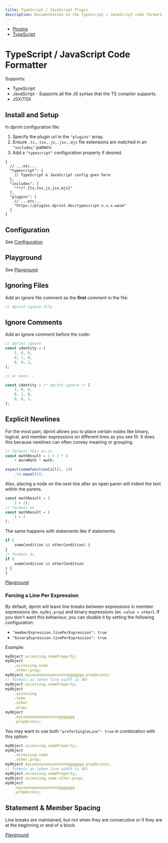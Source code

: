 ```yaml
---
title: TypeScript / JavaScript Plugin
description: Documentation on the TypeScript / JavaScript code formatting plugin for dprint.
---
```


<nav class="breadcrumb" aria-label="breadcrumbs">
  <ul>
    <li><a href="/plugins">Plugins</a></li>
    <li><a href="/plugins/typescript">TypeScript</a></li>
  </ul>
</nav>

# TypeScript / JavaScript Code Formatter

Supports:

- TypeScript
- JavaScript - Supports all the JS syntax that the TS compiler supports.
- JSX/TSX

## Install and Setup

In dprint configuration file:

1. Specify the plugin url in the `"plugins"` array.
2. Ensure `.ts,.tsx,.js,.jsx,.mjs` file extensions are matched in an `"includes"` pattern.
3. Add a `"typescript"` configuration property if desired.

```jsonc
{
  // ...etc...
  "typescript": {
    // TypeScript & JavaScript config goes here
  },
  "includes": [
    "**/*.{ts,tsx,js,jsx,mjs}"
  ],
  "plugins": [
    // ...etc...
    "https://plugins.dprint.dev/typescript-x.x.x.wasm"
  ]
}
```

## Configuration

See [Configuration](/plugins/typescript/config)

## Playground

See [Playground](https://dprint.dev/playground#language/typescript)

## Ignoring Files

Add an ignore file comment as the **first** comment in the file:

```ts
// dprint-ignore-file
```

## Ignore Comments

Add an ignore comment before the code:

```ts
// dprint-ignore
const identity = [
    1, 0, 0,
    0, 1, 0,
    0, 0, 1,
];

// or even...

const identity = /* dprint-ignore */ [
    1, 0, 0,
    0, 1, 0,
    0, 0, 1,
];
```

## Explicit Newlines

For the most part, dprint allows you to place certain nodes like binary, logical, and member expressions on different lines as you see fit. It does this because newlines can often convey meaning or grouping.

```ts
// formats this as-is
const mathResult = 1 + 2 * 6
    + moreMath * math;

expect(someFunctionCall(1, 2))
    .to.equal(5);
```

Also, placing a node on the next line after an open paren will indent the text within the parens.

<!-- dprint-ignore -->
```ts
const mathResult = (
    1 + 2);
// formats as
const mathResult = (
    1 + 2
);
```

The same happens with statements like if statements.

<!-- dprint-ignore -->
```ts
if (
    someCondition && otherCondition) {
}
// formats as
if (
    someCondition && otherCondition
) {
}
```

[Playground](https://dprint.dev/playground/#code/MYewdgzgLgBAtgQygCwEoFMIFcA2sC8MAjDANQwBMMAVDAGwCwAUDK2fCAE7oCySyNePwDczZugAeAB3TAoACggg46AGJYwcgJbgAwghw55RADSUAlOeZsYAOighb6AI5YD8gKznRTZqEiwiCgY2HhUhPLWbCTkFN5iTFoAZjCRLGxKKrrgACZaUDpgMABkxTAgKOic2WB5BeDmMADezAC+QA/config/N4KAviQ/language/typescript)

### Forcing a Line Per Expression

By default, dprint will leave line breaks between expressions in member expressions (ex. `myObj.prop`) and binary expressions (ex. `value + other`). If you don't want this behaviour, you can disable it by setting the following configuration:

- `"memberExpression.linePerExpression": true`
- `"binaryExpression.linePerExpression": true`

Example:

<!-- dprint-ignore -->
```ts
myObject.accessing.someProperty;
myObject
    .accessing.some
    .other.prop;
myObject.myLooooooooooonnnnnggggggg.propAccess;
// formats as (when line width is 40)
myObject.accessing.someProperty;
myObject
    .accessing
    .some
    .other
    .prop;
myObject
    .myLooooooooooonnnnnggggggg
    .propAccess;
```

You may want to use both `"preferSingleLine": true` in combination with this option:

<!-- dprint-ignore -->
```ts
myObject.accessing.someProperty;
myObject
    .accessing.some
    .other.prop;
myObject.myLooooooooooonnnnnggggggg.propAccess;
// formats as (when line width is 40)
myObject.accessing.someProperty;
myObject.accessing.some.other.prop;
myObject
    .myLooooooooooonnnnnggggggg
    .propAccess;
```

## Statement & Member Spacing

Line breaks are maintained, but not when they are consecutive or if they are at the beginning or end of a block.

[Playground](https://dprint.dev/playground/#code/GYVwdgxgLglg9mABAWwJ4DFzXmAFASkQG8BYAKHMSuqoHpbEAZGMAU0QCMAnVgQwGsAzogDuMADbjO7ZLxZQ5bACYAaTiCiIwcTSIAWrJFAOpEvHuUtkaNeoggJBrCBpgA3dnC6IYwRMdZTc3ZeTQDpAHMWMBYIxC9EQyV4v15OcTgIfgA6KxtqHigQLiQAVgBuKwBfK3lWLmBeCHYAWVQASTAoesbm4jzqAAcuOEGALkRBKC5Yyop5mh0DLgAFEfGtEGQOernKamRWYzglAgmwLZ2uOcWArhajvROzxDc4GCU9siqgA/config/N4KAviQ/language/typescript)
